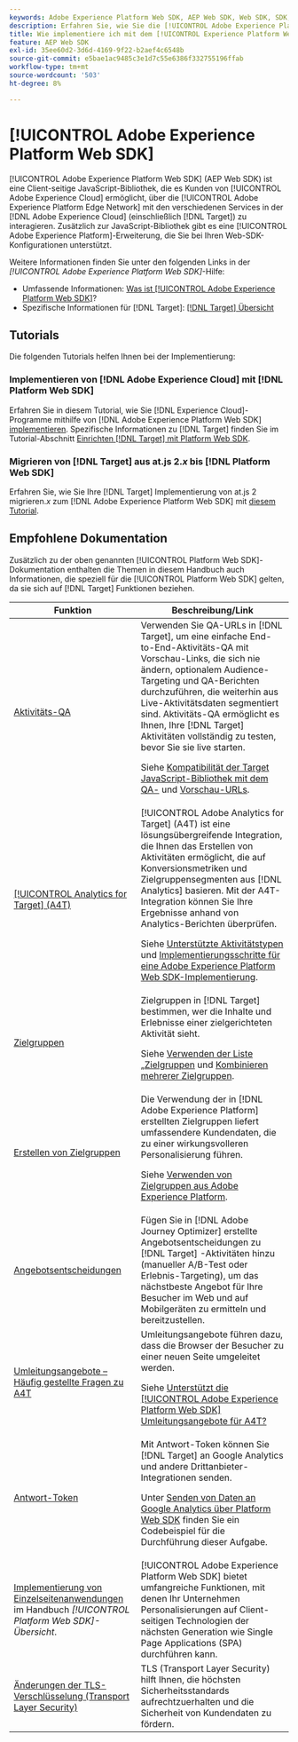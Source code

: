 ```yaml
---
keywords: Adobe Experience Platform Web SDK, AEP Web SDK, Web SDK, SDK, Adobe Experience Cloud, Platform Edge Network, Adobe Experience Platform Edge Network, Edge Network, AEP Edge Network, Adobe Experience Platform Web SDK0
description: Erfahren Sie, wie Sie die [!UICONTROL Adobe Experience Platform Web SDK] verwenden, um über die [!UICONTROL AEP Edge Network] mit den verschiedenen Services in der [!UICONTROL Adobe Experience Cloud] zu interagieren.
title: Wie implementiere ich mit dem [!UICONTROL Experience Platform Web SDK]?
feature: AEP Web SDK
exl-id: 35ee60d2-3d6d-4169-9f22-b2aef4c6548b
source-git-commit: e5bae1ac9485c3e1d7c55e6386f332755196ffab
workflow-type: tm+mt
source-wordcount: '503'
ht-degree: 8%

---
```


# [!UICONTROL Adobe Experience Platform Web SDK]

[!UICONTROL Adobe Experience Platform Web SDK] (AEP Web SDK) ist eine Client-seitige JavaScript-Bibliothek, die es Kunden von [!UICONTROL Adobe Experience Cloud] ermöglicht, über die [!UICONTROL Adobe Experience Platform Edge Network] mit den verschiedenen Services in der [!DNL Adobe Experience Cloud] (einschließlich [!DNL Target]) zu interagieren. Zusätzlich zur JavaScript-Bibliothek gibt es eine [!UICONTROL Adobe Experience Platform]-Erweiterung, die Sie bei Ihren Web-SDK-Konfigurationen unterstützt.

Weitere Informationen finden Sie unter den folgenden Links in der *[!UICONTROL Adobe Experience Platform Web SDK]*-Hilfe:

* Umfassende Informationen: [Was ist [!UICONTROL Adobe Experience Platform Web SDK]](https://experienceleague.adobe.com/docs/experience-platform/edge/home.html?lang=de)?
* Spezifische Informationen für [!DNL Target]: [[!DNL Target] Übersicht](https://experienceleague.adobe.com/docs/experience-platform/edge/personalization/adobe-target/target-overview.html?lang=de)

## Tutorials

Die folgenden Tutorials helfen Ihnen bei der Implementierung:

### Implementieren von [!DNL Adobe Experience Cloud] mit [!DNL Platform Web SDK]

Erfahren Sie in diesem Tutorial, wie Sie [!DNL Experience Cloud]-Programme mithilfe von [!DNL Adobe Experience Platform Web SDK] [ implementieren](https://experienceleague.adobe.com/docs/platform-learn/implement-web-sdk/overview.html?lang=de). Spezifische Informationen zu [!DNL Target] finden Sie im Tutorial-Abschnitt [Einrichten [!DNL Target]  mit Platform Web SDK](https://experienceleague.adobe.com/docs/platform-learn/implement-web-sdk/applications-setup/setup-target.html?lang=de).

### Migrieren von [!DNL Target] aus at.js 2.*x* bis [!DNL Platform Web SDK]

Erfahren Sie, wie Sie Ihre [!DNL Target] Implementierung von at.js 2 migrieren.*x* zum [!DNL Adobe Experience Platform Web SDK] mit [diesem Tutorial](https://experienceleague.adobe.com/docs/platform-learn/migrate-target-to-websdk/introduction.html?lang=de).

## Empfohlene Dokumentation

Zusätzlich zu der oben genannten [!UICONTROL Platform Web SDK]-Dokumentation enthalten die Themen in diesem Handbuch auch Informationen, die speziell für die [!UICONTROL Platform Web SDK] gelten, da sie sich auf [!DNL Target] Funktionen beziehen.

| Funktion | Beschreibung/Link |
| --- | --- |
| [Aktivitäts-QA](https://experienceleague.adobe.com/docs/target/using/activities/activity-qa/activity-qa.html?lang=de) | Verwenden Sie QA-URLs in [!DNL Target], um eine einfache End-to-End-Aktivitäts-QA mit Vorschau-Links, die sich nie ändern, optionalem Audience-Targeting und QA-Berichten durchzuführen, die weiterhin aus Live-Aktivitätsdaten segmentiert sind. Aktivitäts-QA ermöglicht es Ihnen, Ihre [!DNL Target] Aktivitäten vollständig zu testen, bevor Sie sie live starten.<p>Siehe [Kompatibilität der Target JavaScript-Bibliothek mit dem QA-](https://experienceleague.adobe.com/docs/target/using/activities/activity-qa/activity-qa.html?lang=de#compatibility) und [Vorschau-URLs](https://experienceleague.adobe.com/docs/target/using/activities/activity-qa/activity-qa.html?lang=de#preview). |
| [[!UICONTROL Analytics for Target] (A4T)](https://experienceleague.adobe.com/docs/target/using/integrate/a4t/a4t.html?lang=de) | [!UICONTROL Adobe Analytics for Target] (A4T) ist eine lösungsübergreifende Integration, die Ihnen das Erstellen von Aktivitäten ermöglicht, die auf Konversionsmetriken und Zielgruppensegmenten aus [!DNL Analytics] basieren. Mit der A4T-Integration können Sie Ihre Ergebnisse anhand von Analytics-Berichten überprüfen.<p>Siehe [Unterstützte Aktivitätstypen](https://experienceleague.adobe.com/docs/target/using/integrate/a4t/a4t.html?lang=de#section_F487896214BF4803AF78C552EF1669AA) und [Implementierungsschritte für eine Adobe Experience Platform Web SDK-Implementierung](https://experienceleague.adobe.com/docs/target/using/integrate/a4t/a4timplementation.html?lang=de#platform). |
| [Zielgruppen](https://experienceleague.adobe.com/docs/target/using/audiences/target.html?lang=de) | Zielgruppen in [!DNL Target] bestimmen, wer die Inhalte und Erlebnisse einer zielgerichteten Aktivität sieht.<p>Siehe [Verwenden der Liste „Zielgruppen](https://experienceleague.adobe.com/docs/target/using/audiences/create-audiences/audiences.html?lang=de#use-list) und [Kombinieren mehrerer Zielgruppen](https://experienceleague.adobe.com/docs/target/using/audiences/combining-multiple-audiences.html?lang=de). |
| [Erstellen von Zielgruppen](https://experienceleague.adobe.com/docs/target/using/audiences/create-audiences/audiences.html?lang=de) | Die Verwendung der in [!DNL Adobe Experience Platform] erstellten Zielgruppen liefert umfassendere Kundendaten, die zu einer wirkungsvolleren Personalisierung führen.<p>Siehe [Verwenden von Zielgruppen aus Adobe Experience Platform](https://experienceleague.adobe.com/docs/target/using/audiences/create-audiences/audiences.html?lang=de#aep). |
| [Angebotsentscheidungen](https://experienceleague.adobe.com/docs/target/using/integrate/ajo/offer-decision.html?lang=de) | Fügen Sie in [!DNL Adobe Journey Optimizer] erstellte Angebotsentscheidungen zu [!DNL Target] -Aktivitäten hinzu (manueller A/B-Test oder Erlebnis-Targeting), um das nächstbeste Angebot für Ihre Besucher im Web und auf Mobilgeräten zu ermitteln und bereitzustellen. |
| [Umleitungsangebote – Häufig gestellte Fragen zu A4T](https://experienceleague.adobe.com/docs/target/using/integrate/a4t/a4t-faq/a4t-faq-redirect-offers.html?lang=de) | Umleitungsangebote führen dazu, dass die Browser der Besucher zu einer neuen Seite umgeleitet werden.<p>Siehe [Unterstützt die [!UICONTROL Adobe Experience Platform Web SDK] Umleitungsangebote für A4T?](https://experienceleague.adobe.com/docs/target/using/integrate/a4t/a4t-faq/a4t-faq-redirect-offers.html?lang=de#platform) |
| [Antwort-Token](https://experienceleague.adobe.com/docs/target/using/administer/response-tokens.html?lang=de) | Mit Antwort-Token können Sie [!DNL Target] an Google Analytics und andere Drittanbieter-Integrationen senden.<p>Unter [Senden von Daten an Google Analytics über Platform Web SDK](https://experienceleague.adobe.com/docs/target/using/administer/response-tokens.html?lang=de#sending-data-to-google-analytics-via-platform-web-sdk) finden Sie ein Codebeispiel für die Durchführung dieser Aufgabe. |
| [Implementierung von Einzelseitenanwendungen](https://experienceleague.adobe.com/docs/experience-platform/edge/personalization/adobe-target/spa-implementation.html?lang=de) im Handbuch *[!UICONTROL Platform Web SDK]- Übersicht*. | [!UICONTROL Adobe Experience Platform Web SDK] bietet umfangreiche Funktionen, mit denen Ihr Unternehmen Personalisierungen auf Client-seitigen Technologien der nächsten Generation wie Single Page Applications (SPA) durchführen kann. |
| [Änderungen der TLS-Verschlüsselung (Transport Layer Security)](../../before-implement/tls-transport-layer-security-encryption.md) | TLS (Transport Layer Security) hilft Ihnen, die höchsten Sicherheitsstandards aufrechtzuerhalten und die Sicherheit von Kundendaten zu fördern. |
